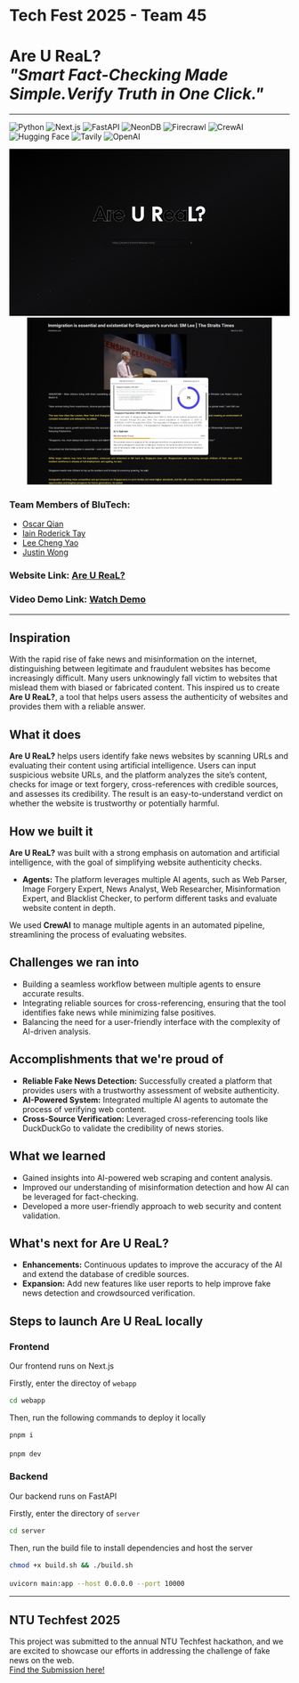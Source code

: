 # Tech Fest 2025 - Team 45

# Are U ReaL? <br/> _"Smart Fact-Checking Made Simple.Verify Truth in One Click."_ <br/>

---

<div>
  <img src="http://img.shields.io/badge/Python-3776AB?style=flat-square&logo=python&logoColor=white" alt="Python">
  <img src="https://img.shields.io/badge/Next.js-000000?style=flat-square&logo=next.js&logoColor=white" alt="Next.js">
  <img src="https://img.shields.io/badge/FastAPI-009688?style=flat-square&logo=fastapi&logoColor=white" alt="FastAPI">
  <img src="https://img.shields.io/badge/NeonDB-6B5B95?style=flat-square&logo=neondb&logoColor=white" alt="NeonDB">
  <img src="https://img.shields.io/badge/Firecrawl-5E4C52?style=flat-square&logo=firecrawl&logoColor=white" alt="Firecrawl">
  <img src="https://img.shields.io/badge/CrewAI-FF6F61?style=flat-square&logo=crewai&logoColor=white" alt="CrewAI">
  <img src="https://img.shields.io/badge/HuggingFace-FFB000?style=flat-square&logo=huggingface&logoColor=black" alt="Hugging Face">
  <img src="https://img.shields.io/badge/Tavily-1A4A8D?style=flat-square&logo=tavily&logoColor=white" alt="Tavily">
  <img src="https://img.shields.io/badge/OpenAI-412991?style=flat-square&logo=openai&logoColor=white" alt="OpenAI">
</div>



<p align="center">
  <img src="./Homepage.png" alt="Homepage" width="auto" height="300px">
  <img src="./AnalysisPage.png" alt="Analysis Page" width="auto" height="300px">
</p>


### Team Members of BluTech:

- [Oscar Qian](https://github.com/oscarqjh)
- [Iain Roderick Tay](https://github.com/eeyearn)
- [Lee Cheng Yao](https://github.com/chengyaolee)
- [Justin Wong](https://github.com/JustinWong645)

### Website Link: [Are U ReaL?](https://techfest2025-red.vercel.app/)

### Video Demo Link: [Watch Demo](https://www.youtube.com/watch?v=BLNftmX8gnA)

---

## Inspiration

With the rapid rise of fake news and misinformation on the internet, distinguishing between legitimate and fraudulent websites has become increasingly difficult. Many users unknowingly fall victim to websites that mislead them with biased or fabricated content. This inspired us to create **Are U ReaL?**, a tool that helps users assess the authenticity of websites and provides them with a reliable answer.

## What it does

**Are U ReaL?** helps users identify fake news websites by scanning URLs and evaluating their content using artificial intelligence. Users can input suspicious website URLs, and the platform analyzes the site’s content, checks for image or text forgery, cross-references with credible sources, and assesses its credibility. The result is an easy-to-understand verdict on whether the website is trustworthy or potentially harmful.

## How we built it

**Are U ReaL?** was built with a strong emphasis on automation and artificial intelligence, with the goal of simplifying website authenticity checks.

- **Agents:** The platform leverages multiple AI agents, such as Web Parser, Image Forgery Expert, News Analyst, Web Researcher, Misinformation Expert, and Blacklist Checker, to perform different tasks and evaluate website content in depth.

We used **CrewAI** to manage multiple agents in an automated pipeline, streamlining the process of evaluating websites.

## Challenges we ran into

- Building a seamless workflow between multiple agents to ensure accurate results.
- Integrating reliable sources for cross-referencing, ensuring that the tool identifies fake news while minimizing false positives.
- Balancing the need for a user-friendly interface with the complexity of AI-driven analysis.

## Accomplishments that we're proud of

- **Reliable Fake News Detection:** Successfully created a platform that provides users with a trustworthy assessment of website authenticity.
- **AI-Powered System:** Integrated multiple AI agents to automate the process of verifying web content.
- **Cross-Source Verification:** Leveraged cross-referencing tools like DuckDuckGo to validate the credibility of news stories.

## What we learned

- Gained insights into AI-powered web scraping and content analysis.
- Improved our understanding of misinformation detection and how AI can be leveraged for fact-checking.
- Developed a more user-friendly approach to web security and content validation.

## What's next for Are U ReaL?

- **Enhancements:** Continuous updates to improve the accuracy of the AI and extend the database of credible sources.
- **Expansion:** Add new features like user reports to help improve fake news detection and crowdsourced verification.

## Steps to launch Are U ReaL locally

### Frontend
Our frontend runs on Next.js

Firstly, enter the directoy of `webapp`
```sh
cd webapp
```

Then, run the following commands to deploy it locally
```sh
pnpm i

pnpm dev
```

### Backend
Our backend runs on FastAPI

Firstly, enter the directory of `server`
```sh
cd server
```

Then, run the build file to install dependencies and host the server
```sh
chmod +x build.sh && ./build.sh

uvicorn main:app --host 0.0.0.0 --port 10000
```

---

## NTU Techfest 2025

This project was submitted to the annual NTU Techfest hackathon, and we are excited to showcase our efforts in addressing the challenge of fake news on the web.   
[Find the Submission here!](https://devpost.com/software/are-u-real)

